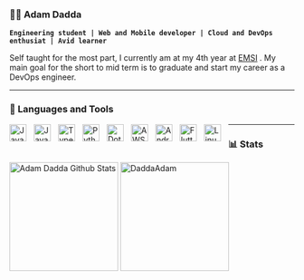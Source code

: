 ### 🏄‍♂️ Adam Dadda

**`Engineering student | Web and Mobile developer | Cloud and DevOps enthusiat | Avid learner`**

Self taught for the most part, I currently am at my 4th year at [EMSI](https://www.emsi.ma/) .
My main goal for the short to mid term is to graduate and start my career as a DevOps engineer.

---

### 🧰 Languages and Tools

<img align="left" alt="Java" width="30px" style="padding-right:10px;" src="https://cdn.jsdelivr.net/gh/devicons/devicon/icons/java/java-original.svg"/>
<img align="left" alt="JavaScript" width="30px" style="padding-right:10px;" src="https://cdn.jsdelivr.net/gh/devicons/devicon/icons/react/react-original.svg"/>
<img align="left" alt="TypeScript" width="30px" style="padding-right:10px;" src="https://cdn.jsdelivr.net/gh/devicons/devicon/icons/typescript/typescript-original.svg"/>
<img align="left" alt="Python" width="30px" style="padding-right:10px;" src="https://cdn.jsdelivr.net/gh/devicons/devicon/icons/python/python-original-wordmark.svg"/>
<img align="left" alt="Dotnet" width="30px" style="padding-right:10px;" src="https://cdn.jsdelivr.net/gh/devicons/devicon/icons/dotnetcore/dotnetcore-original.svg"/>
<img align="left" alt="AWS" width="30px" style="padding-right:10px;" src="https://cdn.jsdelivr.net/gh/devicons/devicon/icons/amazonwebservices/amazonwebservices-original.svg"/>
<img align="left" alt="Android" width="30px" style="padding-right:10px;" src="https://cdn.jsdelivr.net/gh/devicons/devicon/icons/android/android-original.svg"/>
<img align="left" alt="Flutter" width="30px" style="padding-right:10px;" src="https://cdn.jsdelivr.net/gh/devicons/devicon/icons/flutter/flutter-original.svg"/>
<img align="left" alt="Linux" width="30px" style="padding-right:10px;" src="https://cdn.jsdelivr.net/gh/devicons/devicon/icons/linux/linux-original.svg"/>


---

### 📊 Stats

<a href="https://github.com/anuraghazra/github-readme-stats"><img alt="Adam Dadda Github Stats" src="https://github-readme-stats.vercel.app/api?username=DaddaAdam&show_icons=true&count_private=true&theme=github_dark" height="192px"/></a>
<img src="https://github-readme-stats.vercel.app/api/top-langs?username=DaddaAdam&show_icons=true&locale=en&layout=compact&theme=github_dark" alt="DaddaAdam" height="192px"/>
